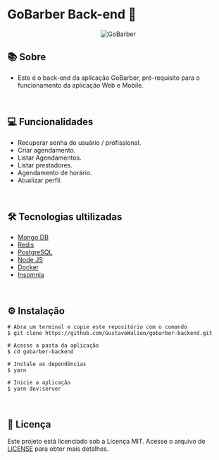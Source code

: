 # GoBarber Back-end 💈

<div align="center">
  <img alt="GoBarber" title="GoBarber" src="https://user-images.githubusercontent.com/19844596/160872755-09b5ddc2-1aa4-4726-8b2d-85a3fe480701.png" />
</div>

## 📚 Sobre

* Este é o back-end da aplicação GoBarber, pré-requisito para o funcionamento da aplicação Web e Mobile.

&nbsp;

## 💻 Funcionalidades

* Recuperar senha do usuário / profissional.
* Criar agendamento.
* Listar Agendamentos.
* Listar prestadores.
* Agendamento de horário.
* Atualizar perfil.

&nbsp;

## 🛠️ Tecnologias ultilizadas

* [Mongo DB](https://www.mongodb.com/pt-br)
* [Redis](https://redis.io/)
* [PostgreSQL](https://www.postgresql.org/)
* [Node JS](https://nodejs.org/en/)
* [Docker](https://www.docker.com/)
* [Insomnia](https://insomnia.rest/)

&nbsp;

## ⚙️ Instalação
```
# Abra um terminal e copie este repositório com o comando
$ git clone https://github.com/GustavoWalien/gobarber-backend.git
```

```
# Acesse a pasta da aplicação
$ cd gobarber-backend

# Instale as dependências
$ yarn

# Inicie a aplicação
$ yarn dev:server

```

&nbsp;

## 📝 Licença

Este projeto está licenciado sob a Licença MIT. Acesse o arquivo de [LICENSE](https://github.com/GustavoWalien/gobarber-web/blob/master/LICENSE) para obter mais detalhes.
